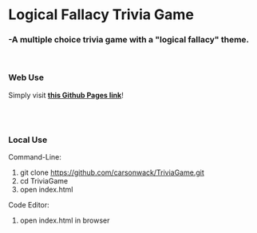 # Logical Fallacy Trivia Game
### -A multiple choice trivia game with a "logical fallacy" theme.

<br/>

### Web Use

Simply visit **[this Github Pages link](https://carsonwack.github.io/TriviaGame)**!

<br/><br/>

### Local Use
Command-Line:
1. git clone https://github.com/carsonwack/TriviaGame.git
2. cd TriviaGame
3. open index.html

Code Editor:
1. open index.html in browser
